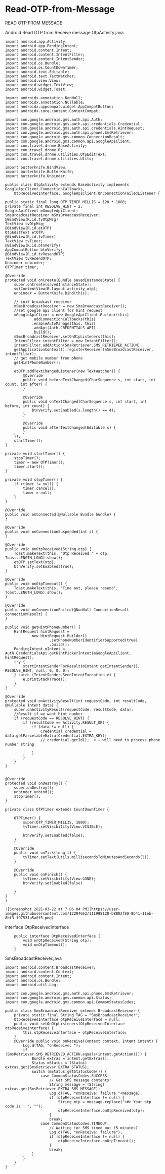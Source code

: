 # Read-OTP-from-Message
READ OTP FROM MESSAGE

Android Read OTP from Receive message
OtpActivity.java

    import android.app.Activity;
    import android.app.PendingIntent;
    import android.content.Intent;
    import android.content.IntentFilter;
    import android.content.IntentSender;
    import android.os.Bundle;
    import android.os.CountDownTimer;
    import android.text.Editable;
    import android.text.TextWatcher;
    import android.view.View;
    import android.widget.TextView;
    import android.widget.Toast;

    import androidx.annotation.NonNull;
    import androidx.annotation.Nullable;
    import androidx.appcompat.widget.AppCompatButton;
    import androidx.core.content.ContextCompat;

    import com.google.android.gms.auth.api.Auth;
    import com.google.android.gms.auth.api.credentials.Credential;
    import com.google.android.gms.auth.api.credentials.HintRequest;
    import com.google.android.gms.auth.api.phone.SmsRetriever;
    import com.google.android.gms.common.ConnectionResult;
    import com.google.android.gms.common.api.GoogleApiClient;
    import com.travel.drnme.BaseActivity;
    import com.travel.drnme.R;
    import com.travel.drnme.utilities.OtpEditText;
    import com.travel.drnme.utilities.Utils;

    import butterknife.BindView;
    import butterknife.ButterKnife;
    import butterknife.Unbinder;

    public class OtpActivity extends BaseActivity implements GoogleApiClient.ConnectionCallbacks,
        OtpReceivedInterface, GoogleApiClient.OnConnectionFailedListener {

    public static final long OTP_TIMER_MILLIS = 120 * 1000;
    private final int RESOLVE_HINT = 2;
    GoogleApiClient mGoogleApiClient;
    SmsBroadcastReceiver mSmsBroadcastReceiver;
    @BindView(R.id.tvOtpMsg)
    TextView tvOtpMsg;
    @BindView(R.id.etOTP)
    OtpEditText etOTP;
    @BindView(R.id.tvTimer)
    TextView tvTimer;
    @BindView(R.id.btnVerify)
    AppCompatButton btnVerify;
    @BindView(R.id.tvResendOTP)
    TextView tvResendOTP;
    Unbinder unbinder;
    OTPTimer timer;

    @Override
    protected void onCreate(Bundle savedInstanceState) {
        super.onCreate(savedInstanceState);
        setContentView(R.layout.activity_otp);
        unbinder = ButterKnife.bind(this);

        // init broadcast receiver
        mSmsBroadcastReceiver = new SmsBroadcastReceiver();
        //set google api client for hint request
        mGoogleApiClient = new GoogleApiClient.Builder(this)
                .addConnectionCallbacks(this)
                .enableAutoManage(this, this)
                .addApi(Auth.CREDENTIALS_API)
                .build();
        mSmsBroadcastReceiver.setOnOtpListeners(this);
        IntentFilter intentFilter = new IntentFilter();
        intentFilter.addAction(SmsRetriever.SMS_RETRIEVED_ACTION);
        getApplicationContext().registerReceiver(mSmsBroadcastReceiver, intentFilter);
        // get mobile number from phone
        getHintPhoneNumber();

        etOTP.addTextChangedListener(new TextWatcher() {
            @Override
            public void beforeTextChanged(CharSequence s, int start, int count, int after) {
            }

            @Override
            public void onTextChanged(CharSequence s, int start, int before, int count) {
                btnVerify.setEnabled(s.length() == 4);
            }

            @Override
            public void afterTextChanged(Editable s) {
            }
        });
        startTimer();
    }

    private void startTimer() {
        stopTimer();
        timer = new OTPTimer();
        timer.start();
    }

    private void stopTimer() {
        if (timer != null) {
            timer.cancel();
            timer = null;
        }
    }

    @Override
    public void onConnected(@Nullable Bundle bundle) {
    }

    @Override
    public void onConnectionSuspended(int i) {
    }

    @Override
    public void onOtpReceived(String otp) {
        Toast.makeText(this, "Otp Received " + otp, Toast.LENGTH_LONG).show();
        etOTP.setText(otp);
        btnVerify.setEnabled(true);
    }

    @Override
    public void onOtpTimeout() {
        Toast.makeText(this, "Time out, please resend", Toast.LENGTH_LONG).show();
    }

    @Override
    public void onConnectionFailed(@NonNull ConnectionResult connectionResult) {
    }

    public void getHintPhoneNumber() {
        HintRequest hintRequest =
                new HintRequest.Builder()
                        .setPhoneNumberIdentifierSupported(true)
                        .build();
        PendingIntent mIntent = Auth.CredentialsApi.getHintPickerIntent(mGoogleApiClient, hintRequest);
        try {
            startIntentSenderForResult(mIntent.getIntentSender(), RESOLVE_HINT, null, 0, 0, 0);
        } catch (IntentSender.SendIntentException e) {
            e.printStackTrace();
        }
    }

    @Override
    protected void onActivityResult(int requestCode, int resultCode, @Nullable Intent data) {
        super.onActivityResult(requestCode, resultCode, data);
        //Result if we want hint number
        if (requestCode == RESOLVE_HINT) {
            if (resultCode == Activity.RESULT_OK) {
                if (data != null) {
                    Credential credential = data.getParcelableExtra(Credential.EXTRA_KEY);
                    // credential.getId();  < – will need to process phone number string

                }
            }
        }
    }


    @Override
    protected void onDestroy() {
        super.onDestroy();
        unbinder.unbind();
        stopTimer();
    }

    private class OTPTimer extends CountDownTimer {

        OTPTimer() {
            super(OTP_TIMER_MILLIS, 1000);
            tvTimer.setVisibility(View.VISIBLE);
        
            btnVerify.setEnabled(false);
        }

        @Override
        public void onTick(long l) {
            tvTimer.setText(Utils.millisecondsToMinutesAndSeconds(l));
        }

        @Override
        public void onFinish() {
            tvTimer.setVisibility(View.GONE);
            btnVerify.setEnabled(false)

        }
    }
    }
    
    ![Screenshot 2021-03-22 at 7 06 04 PM](https://user-images.githubusercontent.com/12294662/111998128-b8882f80-8b41-11eb-8bf3-197531a5a0f5.png)

interface OtpReceivedInterface 

        public interface OtpReceivedInterface {
            void onOtpReceived(String otp);
            void onOtpTimeout();
        }
SmsBroadcastReceiver.java

    import android.content.BroadcastReceiver;
    import android.content.Context;
    import android.content.Intent;
    import android.os.Bundle;
    import android.util.Log;

    import com.google.android.gms.auth.api.phone.SmsRetriever;
    import com.google.android.gms.common.api.Status;
    import com.google.android.gms.common.api.CommonStatusCodes;

    public class SmsBroadcastReceiver extends BroadcastReceiver {
        private static final String TAG = "SmsBroadcastReceiver";
        OtpReceivedInterface otpReceiveInterface = null;
        public void setOnOtpListeners(OtpReceivedInterface otpReceiveInterface) {
            this.otpReceiveInterface = otpReceiveInterface;
        }
        @Override public void onReceive(Context context, Intent intent) {
            Log.d(TAG, "onReceive: ");
            if (SmsRetriever.SMS_RETRIEVED_ACTION.equals(intent.getAction())) {
                Bundle extras = intent.getExtras();
                Status mStatus = (Status) extras.get(SmsRetriever.EXTRA_STATUS);
                switch (mStatus.getStatusCode()) {
                    case CommonStatusCodes.SUCCESS:
                        // Get SMS message contents'
                        String message = (String) extras.get(SmsRetriever.EXTRA_SMS_MESSAGE);
                        Log.d(TAG, "onReceive: failure "+message);
                        if (otpReceiveInterface != null) {
                            String otp = message.replace("<#> Your otp code is : ", "");
                            otpReceiveInterface.onOtpReceived(otp);
                        }
                        break;
                    case CommonStatusCodes.TIMEOUT:
                        // Waiting for SMS timed out (5 minutes)
                        Log.d(TAG, "onReceive: failure");
                        if (otpReceiveInterface != null) {
                            otpReceiveInterface.onOtpTimeout();
                        }
                        break;
                }
            }
        }
    }




